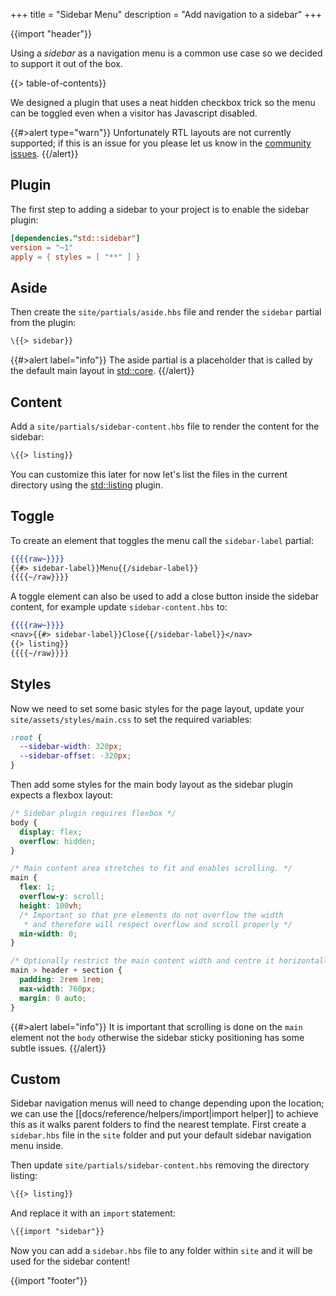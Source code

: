 +++
title = "Sidebar Menu"
description = "Add navigation to a sidebar"
+++

{{import "header"}}

Using a *sidebar* as a navigation menu is a common use case so we decided to support it out of the box.

{{> table-of-contents}}

We designed a plugin that uses a neat hidden checkbox trick so the menu can be toggled even when a visitor has Javascript disabled.

{{#>alert type="warn"}}
Unfortunately RTL layouts are not currently supported; if this is an issue for you please let us know in the [community issues][].
{{/alert}}

## Plugin

The first step to adding a sidebar to your project is to enable the sidebar plugin:

```toml
[dependencies."std::sidebar"]
version = "~1"
apply = { styles = [ "**" ] }
```

## Aside

Then create the `site/partials/aside.hbs` file and render the `sidebar` partial from the plugin:

```handlebars
\{{> sidebar}}
```

{{#>alert label="info"}}
The aside partial is a placeholder that is called by the default main layout in [std::core][].
{{/alert}}

## Content

Add a `site/partials/sidebar-content.hbs` file to render the content for the sidebar:

```handlebars
\{{> listing}}
```

You can customize this later for now let's list the files in the current directory using the [std::listing][] plugin.

## Toggle

To create an element that toggles the menu call the `sidebar-label` partial:

```handlebars
{{{{raw~}}}}
{{#> sidebar-label}}Menu{{/sidebar-label}}
{{{{~/raw}}}}
```

A toggle element can also be used to add a close button inside the sidebar content, for example update `sidebar-content.hbs` to:

```handlebars
{{{{raw~}}}}
<nav>{{#> sidebar-label}}Close{{/sidebar-label}}</nav>
{{> listing}}
{{{{~/raw}}}}
```

## Styles

Now we need to set some basic styles for the page layout, update your `site/assets/styles/main.css` to set the required variables:

```css
:root {
  --sidebar-width: 320px;
  --sidebar-offset: -320px;
}
```

Then add some styles for the main body layout as the sidebar plugin expects a flexbox layout:

```css
/* Sidebar plugin requires flexbox */
body {
  display: flex;
  overflow: hidden;
}

/* Main content area stretches to fit and enables scrolling. */
main {
  flex: 1;
  overflow-y: scroll;
  height: 100vh;
  /* Important so that pre elements do not overflow the width
   * and therefore will respect overflow and scroll properly */
  min-width: 0;
}

/* Optionally restrict the main content width and centre it horizontally */
main > header + section {
  padding: 2rem 1rem;
  max-width: 760px;
  margin: 0 auto;
}
```

{{#>alert label="info"}}
It is important that scrolling is done on the `main` element not the `body` otherwise the sidebar sticky positioning has some subtle issues.
{{/alert}}

## Custom

Sidebar navigation menus will need to change depending upon the location; we can use the [[docs/reference/helpers/import|import helper]] to achieve this as it walks parent folders to find the nearest template. First create a `sidebar.hbs` file in the `site` folder and put your default sidebar navigation menu inside.

Then update `site/partials/sidebar-content.hbs` removing the directory listing:

```handlebars
\{{> listing}}
```

And replace it with an `import` statement:

```handlebars
\{{import "sidebar"}}
```

Now you can add a `sidebar.hbs` file to any folder within `site` and it will be used for the sidebar content!


{{import "footer"}}

[std::sidebar]: https://github.com/uwe-app/plugins/tree/main/std/sidebar
[std::core]: https://github.com/uwe-app/plugins/tree/main/std/core
[std::listing]: https://github.com/uwe-app/plugins/tree/main/std/listing
[community issues]: https://github.com/uwe-app/community/issues
